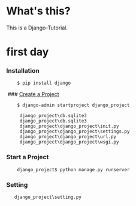 # What's this?
  This is a Django-Tutorial.
# first day
  ### Installation      
        $ pip install django
  ### [Create a Project](https://overiq.com/django/1.10/creating-django-project/)
  
        $ django-admin startproject django_project
    
         django_project\db.sqlite3
         django_project\db.sqlite3
         django_project\django_project\init.py
         django_project\django_project\settings.py
         django_project\django_project\url.py
         django_project\django_project\wsgi.py
   
  ### Start a Project
        django_project$ python manage.py runserver
  ### Setting
       django_project\setting.py
